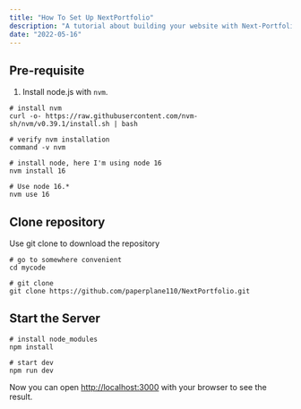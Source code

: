 ```yaml
---
title: "How To Set Up NextPortfolio"
description: "A tutorial about building your website with Next-Portfolio"
date: "2022-05-16"
---
```


## Pre-requisite

1. Install node.js with `nvm`.

```shell
# install nvm
curl -o- https://raw.githubusercontent.com/nvm-sh/nvm/v0.39.1/install.sh | bash

# verify nvm installation
command -v nvm

# install node, here I'm using node 16
nvm install 16

# Use node 16.*
nvm use 16
```

## Clone repository

Use git clone to download the repository

```shell
# go to somewhere convenient
cd mycode

# git clone
git clone https://github.com/paperplane110/NextPortfolio.git
```

## Start the Server

```shell
# install node_modules
npm install

# start dev
npm run dev
```

Now you can open [http://localhost:3000](http://localhost:3000) with your browser to see the result.
